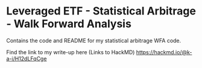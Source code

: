 # Leveraged ETF - Statistical Arbitrage - Walk Forward Analysis
Contains the code and README for my statistical arbitrage WFA code.

Find the link to my write-up here (Links to HackMD)
https://hackmd.io/@k-a-i/H12dLFqCge
